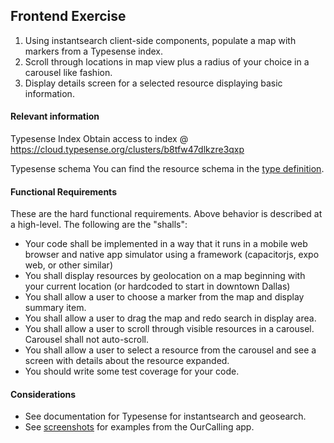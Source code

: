 ## Frontend Exercise

1. Using instantsearch client-side components, populate a map with markers from a Typesense index.
1. Scroll through locations in map view plus a radius of your choice in a carousel like fashion.
1. Display details screen for a selected resource displaying basic information.

#### Relevant information

Typesense Index
Obtain access to index @ https://cloud.typesense.org/clusters/b8tfw47dlkzre3qxp

Typesense schema
You can find the resource schema in the [type definition](../../types/resource.d.ts).

#### Functional Requirements

These are the hard functional requirements. Above behavior is described at a high-level. The following are the "shalls":
- Your code shall be implemented in a way that it runs in a mobile web browser and native app simulator using a framework (capacitorjs, expo web, or other similar) 
- You shall display resources by geolocation on a map beginning with your current location (or hardcoded to start in downtown Dallas)
- You shall allow a user to choose a marker from the map and display summary item.
- You shall allow a user to drag the map and redo search in display area.
- You shall allow a user to scroll through visible resources in a carousel. Carousel shall not auto-scroll.
- You shall allow a user to select a resource from the carousel and see a screen with details about the resource expanded.
- You should write some test coverage for your code.

#### Considerations
- See documentation for Typesense for instantsearch and geosearch.
- See [screenshots](./screenshots) for examples from the OurCalling app.